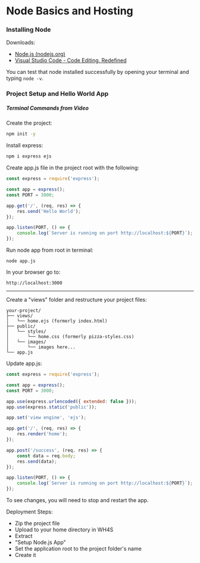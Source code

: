 # Node Basics and Hosting

### Installing Node

Downloads:
- [Node.js (nodejs.org)](https://nodejs.org/en)
- [Visual Studio Code - Code Editing. Redefined](https://code.visualstudio.com/)

You can test that node installed successfully by opening your terminal and typing `node -v`.

### Project Setup and Hello World App

##### Terminal Commands from Video

Create the project:
```bash
npm init -y
```

Install express:
```bash
npm i express ejs
```

Create app.js file in the project root with the following:
```js
const express = require('express');

const app = express();
const PORT = 3000;

app.get('/', (req, res) => {
    res.send('Hello World');
});

app.listen(PORT, () => {
    console.log(`Server is running on port http://localhost:${PORT}`);
});
```

Run node app from root in terminal:
```shell
node app.js
```

In your browser go to:
```
http://localhost:3000
```

---

Create a "views" folder and restructure your project files:
```
your-project/
├── views/
│   └── home.ejs (formerly index.html)
├── public/
│   └── styles/
│       └── home.css (formerly pizza-styles.css)
│   └── images/
│       └── images here...
└── app.js
```

Update app.js:
```js
const express = require('express');

const app = express();
const PORT = 3000;

app.use(express.urlencoded({ extended: false }));
app.use(express.static('public'));

app.set('view engine', 'ejs');

app.get('/', (req, res) => {
    res.render('home');
});

app.post('/success', (req, res) => {
    const data = req.body;
    res.send(data);   
});

app.listen(PORT, () => {
    console.log(`Server is running on port http://localhost:${PORT}`);
});
```

To see changes, you will need to stop and restart the app.

Deployment Steps:
- Zip the project file
- Upload to your home directory in WH4S
- Extract
- "Setup Node.js App"
- Set the application root to the project folder's name
- Create it